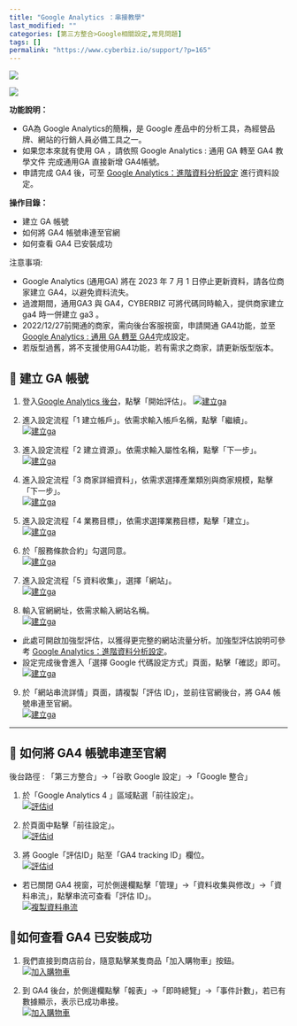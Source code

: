 ```yaml
---
title: "Google Analytics ：串接教學"
last_modified: ""
categories: [第三方整合>Google相關設定,常見問題]
tags: []
permalink: "https://www.cyberbiz.io/support/?p=165"
---
```


![](https://www.cyberbiz.io/support/wp-content/uploads/適用站別.png)

[![](https://www.cyberbiz.io/support/wp-content/uploads/台灣站.png)](https://www.cyberbiz.io/support/?page_id=2490)

**功能說明：**  

* GA為 Google Analytics的簡稱，是 Google 產品中的分析工具，為經營品牌、網站的行銷人員必備工具之一。 
* 如果您本來就有使用 GA ，請依照 Google Analytics : 通用 GA 轉至 GA4 教學文件 完成通用GA 直接新增 GA4帳號。 
* 申請完成 GA4 後，可至 [Google Analytics：進階資料分析設定](https://www.cyberbiz.io/support/?p=36980) 進行資料設定。

**操作目錄：**

* 建立 GA 帳號
* 如何將 GA4 帳號串連至官網
* 如何查看 GA4 已安裝成功

注意事項:  

* Google Analytics (通用GA) 將在 2023 年 7 月 1 日停止更新資料，請各位商家建立 GA4，以避免資料流失。
* 過渡期間，通用GA3 與 GA4，CYBERBIZ 可將代碼同時輸入，提供商家建立 ga4 時一併建立 ga3 。
* 2022/12/27前開通的商家，需向後台客服視窗，申請開通 GA4功能，並至 [Google Analytics : 通用 GA 轉至 GA4](https://www.cyberbiz.io/support/?p=35608)完成設定。
* 若版型過舊，將不支援使用GA4功能，若有需求之商家，請更新版型版本。



## 📌 建立 GA 帳號



1. 登入[Google Analytics 後台](https://analytics.google.com/analytics/web/)，點擊「開始評估」。 [![建立ga](https://www.cyberbiz.io/support/wp-content/uploads/Google-Analytics-：串接教學01.png)](https://www.cyberbiz.io/support/wp-content/uploads/Google-Analytics-：串接教學01.png)


2. 進入設定流程「1 建立帳戶」。依需求輸入帳戶名稱，點擊「繼續」。  
[![建立ga](https://www.cyberbiz.io/support/wp-content/uploads/Google-Analytics-：串接教學02.png)](https://www.cyberbiz.io/support/wp-content/uploads/Google-Analytics-：串接教學02.png)



3. 進入設定流程「2 建立資源」。依需求輸入屬性名稱，點擊「下一步」。  
[![建立ga](https://www.cyberbiz.io/support/wp-content/uploads/Google-Analytics-：串接教學03.png)](https://www.cyberbiz.io/support/wp-content/uploads/Google-Analytics-：串接教學03.png)



4. 進入設定流程「3 商家詳細資料」，依需求選擇產業類別與商家規模，點擊「下一步」。  
[![建立ga](https://www.cyberbiz.io/support/wp-content/uploads/Google-Analytics-：串接教學04.png)](https://www.cyberbiz.io/support/wp-content/uploads/Google-Analytics-：串接教學04.png)



5. 進入設定流程「4 業務目標」，依需求選擇業務目標，點擊「建立」。  
[![建立ga](https://www.cyberbiz.io/support/wp-content/uploads/Google-Analytics-：串接教學05.png)](https://www.cyberbiz.io/support/wp-content/uploads/Google-Analytics-：串接教學05.png)



6. 於「服務條款合約」勾選同意。  
[![建立ga](https://www.cyberbiz.io/support/wp-content/uploads/Google-Analytics-：串接教學06.png)](https://www.cyberbiz.io/support/wp-content/uploads/Google-Analytics-：串接教學06.png)



7. 進入設定流程「5 資料收集」，選擇「網站」。  
[![建立ga](https://www.cyberbiz.io/support/wp-content/uploads/Google-Analytics-：串接教學07.png)](https://www.cyberbiz.io/support/wp-content/uploads/Google-Analytics-：串接教學07.png)



8. 輸入官網網址，依需求輸入網站名稱。  
[![建立ga](https://www.cyberbiz.io/support/wp-content/uploads/Google-Analytics-：串接教學08.png)](https://www.cyberbiz.io/support/wp-content/uploads/Google-Analytics-：串接教學08.png)

* 此處可開啟加強型評估，以獲得更完整的網站流量分析。加強型評估說明可參考 [Google Analytics：進階資料分析設定](https://www.cyberbiz.io/support/?p=36980)。
* 設定完成後會進入「選擇 Google 代碼設定方式」頁面，點擊「確認」即可。  
[![建立ga](https://www.cyberbiz.io/support/wp-content/uploads/Google-Analytics-：串接教學09.png)](https://www.cyberbiz.io/support/wp-content/uploads/Google-Analytics-：串接教學09.png)

9. 於「網站串流詳情」頁面，請複製「評估 ID」，並前往官網後台，將 GA4 帳號串連至官網。  
[![建立ga](https://www.cyberbiz.io/support/wp-content/uploads/Google-Analytics-：串接教學10.png)](https://www.cyberbiz.io/support/wp-content/uploads/Google-Analytics-：串接教學10.png)

* * *

## 📌 如何將 GA4 帳號串連至官網


後台路徑 : 「第三方整合」→「谷歌 Google 設定」→「Google 整合」  

1. 於「Google Analytics 4 」區域點選「前往設定」。  
[![評估id](https://www.cyberbiz.io/support/wp-content/uploads/Screenshot-2023-10-05-at-12.30.12-PM.png)](https://www.cyberbiz.io/support/wp-content/uploads/Screenshot-2023-10-05-at-12.30.12-PM.png)

2. 於頁面中點擊「前往設定」。  
[![評估id](https://www.cyberbiz.io/support/wp-content/uploads/Google-Analytics-：串接申請教學10.png)](https://www.cyberbiz.io/support/wp-content/uploads/Google-Analytics-：串接申請教學10.png)



3. 將 Google「評估ID」貼至「GA4 tracking ID」欄位。  
[![評估id](https://www.cyberbiz.io/support/wp-content/uploads/Screenshot-2023-10-05-at-12.12.21-PM.png)](https://www.cyberbiz.io/support/wp-content/uploads/Screenshot-2023-10-05-at-12.12.21-PM.png)

* 若已關閉 GA4 視窗，可於側邊欄點擊「管理」→「資料收集與修改」→「資料串流」，點擊串流可查看「評估 ID」。  
[![複製資料串流](https://www.cyberbiz.io/support/wp-content/uploads/Google-Analytics-：串接教學11.png)](https://www.cyberbiz.io/support/wp-content/uploads/Google-Analytics-：串接教學11.png)



## 📌如何查看 GA4 已安裝成功



1. 我們直接到商店前台，隨意點擊某隻商品「加入購物車」按鈕。  
[![加入購物車](https://www.cyberbiz.io/support/wp-content/uploads/Google-Analytics通用-GA-轉至-GA412.png)](https://www.cyberbiz.io/support/wp-content/uploads/Google-Analytics通用-GA-轉至-GA412.png)




2. 到 GA4 後台，於側邊欄點擊「報表」→「即時總覽」→「事件計數」，若已有數據顯示，表示已成功串接。  
[![加入購物車](https://www.cyberbiz.io/support/wp-content/uploads/Google-Analytics通用-GA-轉至-GA413.png)](https://www.cyberbiz.io/support/wp-content/uploads/Google-Analytics通用-GA-轉至-GA413.png)






